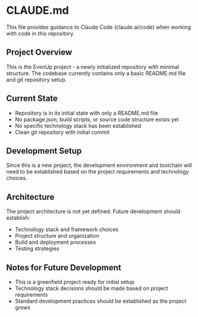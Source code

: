# CLAUDE.md

This file provides guidance to Claude Code (claude.ai/code) when working with code in this repository.

## Project Overview

This is the EvenUp project - a newly initialized repository with minimal structure. The codebase currently contains only a basic README.md file and git repository setup.

## Current State

- Repository is in its initial state with only a README.md file
- No package.json, build scripts, or source code structure exists yet
- No specific technology stack has been established
- Clean git repository with initial commit

## Development Setup

Since this is a new project, the development environment and toolchain will need to be established based on the project requirements and technology choices.

## Architecture

The project architecture is not yet defined. Future development should establish:
- Technology stack and framework choices
- Project structure and organization
- Build and deployment processes
- Testing strategies

## Notes for Future Development

- This is a greenfield project ready for initial setup
- Technology stack decisions should be made based on project requirements
- Standard development practices should be established as the project grows